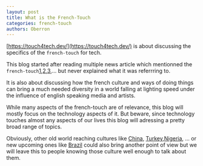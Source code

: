 ```yaml
---
layout: post
title: What is the French-Touch
categories: french-touch
authors: Oberron
---
```

[https://touch4tech.dev/](https://touch4tech.dev/) is about discussing the specifics of the `french-touch` for tech. 

This blog started after reading multiple news article which mentionned the `french-touch`[1](https://medium.com/cuepoint/deeper-than-daft-punk-a-love-letter-to-the-french-touch-f956508153b0#.gkrenc72m),[2](http://www.nytimes.com/1964/04/05/caribbeans-french-touch.html?_r=0),[3](http://www.ft.com/cms/s/2/db51a45e-4472-11e0-931d-00144feab49a.html),... but never explained what it was referrring to.

It is also about discussing how the french culture and ways of doing things can bring a much needed diversity in a world falling at lighting speed under the influence of english speaking media and artists.

While many aspects of the french-touch are of relevance, this blog will mostly focus on the technology aspects of it. But beware, since technology touches almost any aspects of our lives this blog will adressing a pretty broad range of topics.

Obviously, other old world reaching cultures like [China](https://en.wikipedia.org/wiki/History_of_China), [Turkey](https://en.wikipedia.org/wiki/Ottoman_Empire),[Nigeria](https://en.wikipedia.org/wiki/Nok_culture), ... or new upcoming ones like [Brazil](http://www.scielo.br/scielo.php?pid=S0034-73292010000300002&script=sci_arttext) could also bring another point of view but we will leave this to people knowing those culture well enough to talk about them.
